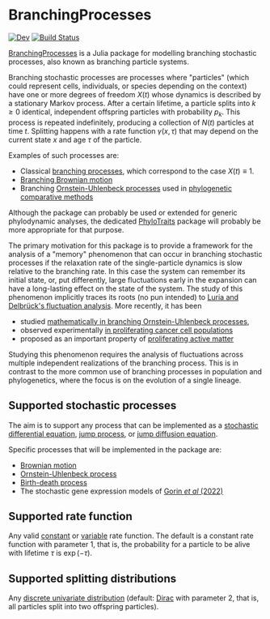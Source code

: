 # BranchingProcesses

[![Dev](https://img.shields.io/badge/docs-dev-blue.svg)](https://tmichoel.github.io/BranchingProcesses.jl/dev/)
[![Build Status](https://github.com/tmichoel/BranchingProcesses.jl/actions/workflows/CI.yml/badge.svg?branch=main)](https://github.com/tmichoel/BranchingProcesses.jl/actions/workflows/CI.yml?query=branch%3Amain)


[BranchingProcesses](https://github.com/tmichoel/BranchingProcesses.jl) is a Julia package for modelling branching stochastic processes, also known as branching particle systems. 

Branching stochastic processes are processes where "particles" (which could represent cells, individuals, or species depending on the context) have one or more degrees of freedom $X(t)$ whose dynamics is described by a stationary Markov process. After a certain lifetime, a particle splits into $k\geq 0$ identical, independent offspring particles with probability $p_k$. This process is repeated indefinitely, producing a collection of $N(t)$ particles at time $t$. Splitting happens with a rate function $\gamma(x,\tau)$ that may depend on the current state $x$ and age $\tau$ of the particle.

Examples of such processes are:

- Classical [branching processes](https://en.wikipedia.org/wiki/Branching_process), which correspond to the case $X(t)\equiv 1$.
- [Branching Brownian motion](https://wt.iam.uni-bonn.de/bovier/research/branching-brownian-motion/)
- Branching [Ornstein-Uhlenbeck processes](https://en.wikipedia.org/wiki/Ornstein%E2%80%93Uhlenbeck_process) used in [phylogenetic comparative methods](https://en.wikipedia.org/wiki/Phylogenetic_comparative_methods)

Although the package can probably be used or extended for generic phylodynamic analyses, the dedicated [PhyloTraits](https://github.com/JuliaPhylo/PhyloTraits.jl) package will probably be more appropriate for that purpose.

The primary motivation for this package is to provide a framework for the analysis of a "memory" phenomenon that can occur in branching stochastic processes if the relaxation rate of the single-particle dynamics is slow relative to the branching rate. In this case the system can remember its initial state, or, put differently, large fluctuations early in the expansion can have a long-lasting effect on the state of the system. The study of this phenomenon implicitly traces its roots (no pun intended) to [Luria and Delbrück's fluctuation analysis](https://en.wikipedia.org/wiki/Luria%E2%80%93Delbr%C3%BCck_experiment). More recently, it has been

- studied [mathematically in branching Ornstein-Uhlenbeck processes](https://doi.org/10.1214/EJP.v20-4233),
- observed experimentally [in proliferating cancer cell populations](https://doi.org/10.1016/j.cell.2020.07.003)
- proposed as an important property of [proliferating active matter](https://doi.org/10.1038/s42254-023-00593-0)

Studying this phenomenon requires the analysis of fluctuations across multiple independent realizations of the branching process. This is in contrast to the more common use of branching processes in population and phylogenetics, where the focus is on the evolution of a single lineage.



## Supported stochastic processes

The aim is to support any process that can be implemented as a [stochastic differential equation](https://docs.sciml.ai/DiffEqDocs/stable/tutorials/sde_example/), [jump process](https://docs.sciml.ai/JumpProcesses/stable/), or [jump diffusion equation](https://docs.sciml.ai/JumpProcesses/stable/tutorials/jump_diffusion/). 

Specific processes that will be implemented in the package are:

- [Brownian motion](https://en.wikipedia.org/wiki/Brownian_motion)
- [Ornstein-Uhlenbeck process](https://en.wikipedia.org/wiki/Ornstein%E2%80%93Uhlenbeck_process)
- [Birth-death process](https://en.wikipedia.org/wiki/Birth%E2%80%93death_process)
- The stochastic gene expression models of [Gorin *et al* (2022)](https://www.nature.com/articles/s41467-022-34857-7)

## Supported rate function

Any valid [constant](https://docs.sciml.ai/JumpProcesses/stable/api/#JumpProcesses.ConstantRateJump) or [variable](https://docs.sciml.ai/JumpProcesses/stable/api/#JumpProcesses.VariableRateJump) rate function. The default is a constant rate function with parameter 1, that is, the probability for a particle to be alive with lifetime $\tau$ is $\exp(-\tau)$.

## Supported splitting distributions

Any [discrete univariate distribution](https://juliastats.org/Distributions.jl/stable/univariate/#Discrete-Distributions) (default: [Dirac](https://en.wikipedia.org/wiki/Dirac_measure) with parameter 2, that is, all particles split into two offspring particles).
